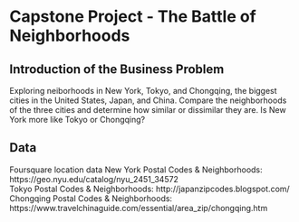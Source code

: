 <!DOCTYPE HTML>
<html lang="en">
<body>
	<h1> Capstone Project - The Battle of Neighborhoods </h1>
	<h2> Introduction of the Business Problem </h2>
	<p>
		Exploring neiborhoods in New York, Tokyo, and Chongqing, the biggest cities in the United States, Japan, and China. Compare the neighborhoods of the three cities and determine how similar or dissimilar they are. Is New York more like Tokyo or Chongqing?
	</p>
	<h2> Data </h2>
	<p>
		Foursquare location data
		New York Postal Codes & Neighborhoods: https://geo.nyu.edu/catalog/nyu_2451_34572 </br>
		Tokyo Postal Codes & Neighborhoods: http://japanzipcodes.blogspot.com/ </br>
		Chongqing Postal Codes & Neighborhoods: https://www.travelchinaguide.com/essential/area_zip/chongqing.htm </br>
</body>
</html>
